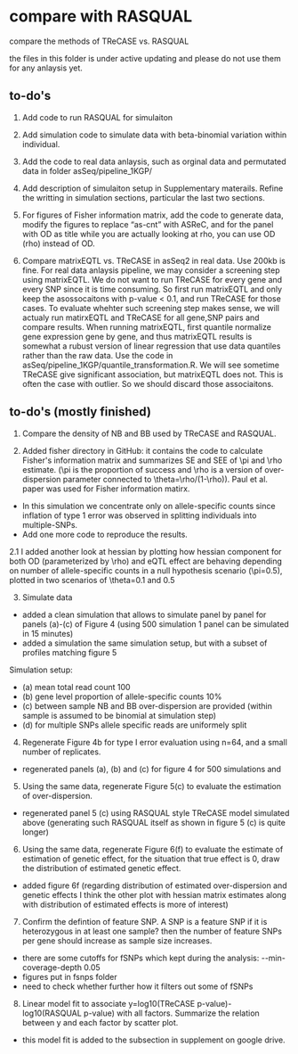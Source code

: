# compare with RASQUAL
compare the methods of TReCASE vs. RASQUAL  

the files in this folder is under active updating and please do not use them for any anlaysis yet. 

## to-do's 

1. Add code to run RASQUAL for simulaiton 

2. Add simulation code to simulate data with beta-binomial variation within individual. 

3. Add the code to real data anlaysis, such as orginal data and permutated data in folder asSeq/pipeline_1KGP/

4. Add description of simulaiton setup in Supplementary materails. Refine the writting in simulation sections, particular the last two sections. 

5. For figures of Fisher information matrix, add the code to generate data, modify the figures to replace “as-cnt” with ASReC, and for the panel with OD as title while you are actually looking at rho, you can use OD (rho) instead of OD.

6. Compare matrixEQTL vs. TReCASE in asSeq2 in real data. Use 200kb is fine.  For real data anlaysis pipeline, we may consider a screening step using matrixEQTL. We do not want to run TReCASE for every gene and every SNP since it is time consuming. So first run matrixEQTL and only keep the asossocaitons with p-value < 0.1, and run TReCASE for those cases. To evaluate whehter such screening step makes sense, we will actualy run matirxEQTL and TReCASE for all gene,SNP pairs and compare results. When running matrixEQTL, first quantile normalize gene expression gene by gene, and thus matrixEQTL results is somewhat a rubust version of linear regression that use data quantiles rather than the raw data. Use the code in asSeq/pipeline_1KGP/quantile_transformation.R. We will see sometime TReCASE give significant association, but matrixEQTL does not. This is often the case with outlier. So we should discard those associaitons. 

## to-do's (mostly finished)

1. Compare the density of NB and BB used by TReCASE and RASQUAL. 

2. Added fisher directory in GitHub: it contains the code to calculate Fisher's information matrix and summarizes SE and SEE of \pi and \rho estimate. (\pi is the proportion of success and \rho is a version of over-dispersion parameter connected to \theta=\rho/(1-\rho)). 
 Paul et al. paper was used for Fisher information matirx. 
- In this simulation we concentrate only on allele-specific counts since inflation of type 1 error was observed in splitting individuals into multiple-SNPs.
- Add one more code to reproduce the results. 

2.1 I added another look at hessian by plotting how hessian component for both OD (parameterized by \rho) and eQTL effect are behaving depending on number of allele-specific counts in a null hypothesis scenario (\pi=0.5), plotted in two scenarios of \theta=0.1 and 0.5

3. Simulate data
- added a clean simulation that allows to simulate panel by panel for panels (a)-(c) of Figure 4 (using 500 simulation 1 panel can be simulated in 15 minutes)
- added a simulation the same simulation setup, but with a subset of profiles matching figure 5

Simulation setup:
- (a) mean total read count 100
- (b) gene level proportion of allele-specific counts 10%
- (c) between sample NB and BB over-dispersion are provided (within sample is assumed to be binomial at simulation step)
- (d) for multiple SNPs allele specific reads are uniformely split

4. Regenerate Figure 4b for type I error evaluation using n=64, and a small number of replicates. 
- regenerated panels (a), (b) and (c) for figure 4 for 500 simulations and 

5. Using the same data, regenerate Figure 5(c) to evaluate the estimation of over-dispersion. 
- regenerated panel 5 (c) using RASQUAL style TReCASE model simulated above (generating such RASQUAL itself as shown in figure 5 (c) is quite longer) 

6. Using the same data, regenerate Figure 6(f) to evaluate the estimate of estimation of genetic effect, for the situation that true effect is 0, draw the distribution of estimated genetic effect. 
- added figure 6f
(regarding distribution of estimated over-dispersion and genetic effects I think the other plot with hessian matrix estimates along with distribution of estimated effects is more of interest)

7. Confirm the defintion of feature SNP. A SNP is a feature SNP if it is heterozygous in at least one sample? then the number of feature SNPs per gene should increase as sample size increases. 
- there are some cutoffs for fSNPs which kept during the analysis: --min-coverage-depth 0.05
- figures put in fsnps folder
- need to check whether further how it filters out some of fSNPs

8. Linear model fit to associate y=log10(TReCASE p-value)-log10(RASQUAL p-value) with all factors. Summarize the relation between y and each factor by scatter plot.
- this model fit is added to the subsection in supplement on google drive.



